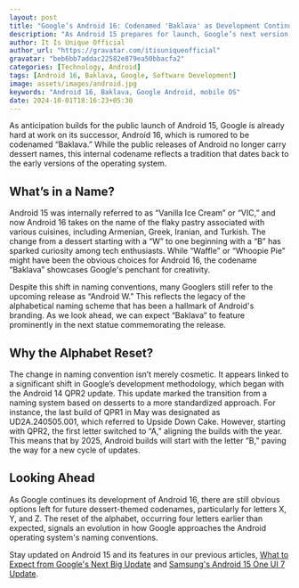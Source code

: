 ```yaml
---
layout: post
title: "Google’s Android 16: Codenamed 'Baklava' as Development Continues"
description: "As Android 15 prepares for launch, Google’s next version, Android 16, codenamed 'Baklava,' is already in development, signaling a shift in naming conventions."
author: It Is Unique Official
author_url: "https://gravatar.com/itisuniqueofficial"
gravatar: "beb6bb7addac22582e879ea50bbacfa2"
categories: [Technology, Android]
tags: [Android 16, Baklava, Google, Software Development]
image: assets/images/android.jpg
keywords: "Android 16, Baklava, Google Android, mobile OS"
date: 2024-10-01T18:16:23+05:30
---
```


As anticipation builds for the public launch of Android 15, Google is already hard at work on its successor, Android 16, which is rumored to be codenamed “Baklava.” While the public releases of Android no longer carry dessert names, this internal codename reflects a tradition that dates back to the early versions of the operating system.

## **What’s in a Name?**

Android 15 was internally referred to as “Vanilla Ice Cream” or “VIC,” and now Android 16 takes on the name of the flaky pastry associated with various cuisines, including Armenian, Greek, Iranian, and Turkish. The change from a dessert starting with a “W” to one beginning with a “B” has sparked curiosity among tech enthusiasts. While “Waffle” or “Whoopie Pie” might have been the obvious choices for Android 16, the codename “Baklava” showcases Google's penchant for creativity.

Despite this shift in naming conventions, many Googlers still refer to the upcoming release as “Android W.” This reflects the legacy of the alphabetical naming scheme that has been a hallmark of Android's branding. As we look ahead, we can expect “Baklava” to feature prominently in the next statue commemorating the release.

## **Why the Alphabet Reset?**

The change in naming convention isn’t merely cosmetic. It appears linked to a significant shift in Google’s development methodology, which began with the Android 14 QPR2 update. This update marked the transition from a naming system based on desserts to a more standardized approach. For instance, the last build of QPR1 in May was designated as UD2A.240505.001, which referred to Upside Down Cake. However, starting with QPR2, the first letter switched to “A,” aligning the builds with the year. This means that by 2025, Android builds will start with the letter “B,” paving the way for a new cycle of updates.

## **Looking Ahead**

As Google continues its development of Android 16, there are still obvious options left for future dessert-themed codenames, particularly for letters X, Y, and Z. The reset of the alphabet, occurring four letters earlier than expected, signals an evolution in how Google approaches the Android operating system's naming conventions.

Stay updated on Android 15 and its features in our previous articles, [What to Expect from Google's Next Big Update](https://www.theblazetimes.in/android-15-what-to-expect-from-googles-next-big-update/) and [Samsung's Android 15 One UI 7 Update](https://www.theblazetimes.in/samsung-android-15-one-ui-7-update/).
